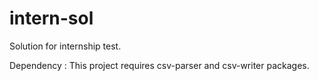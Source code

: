 # intern-sol
Solution for internship test.

Dependency : This project requires csv-parser and csv-writer packages.
